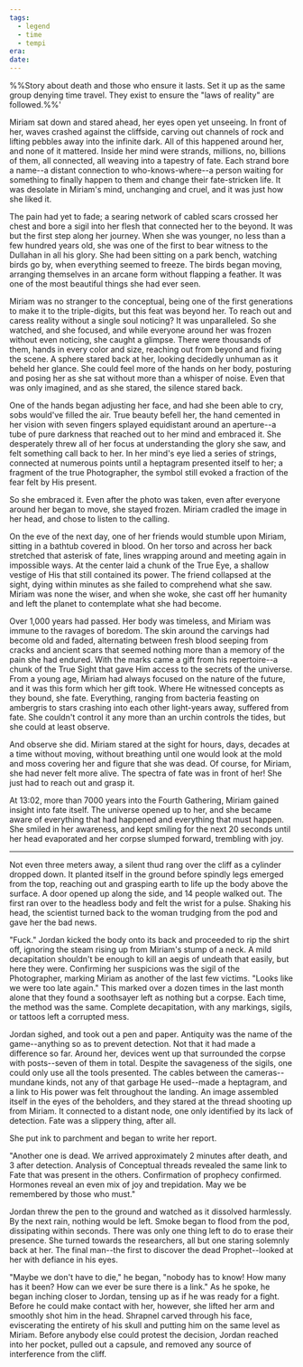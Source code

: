 ```yaml
---
tags:
  - legend
  - time
  - tempi
era: 
date:
---
```

%%Story about death and those who ensure it lasts. Set it up as the same group denying time travel. They exist to ensure the "laws of reality" are followed.%%'

Miriam sat down and stared ahead, her eyes open yet unseeing. In front of her, waves crashed against the cliffside, carving out channels of rock and lifting pebbles away into the infinite dark. All of this happened around her, and none of it mattered. Inside her mind were strands, millions, no, billions of them, all connected, all weaving into a tapestry of fate. Each strand bore a name--a distant connection to who-knows-where--a person waiting for something to finally happen to them and change their fate-stricken life. It was desolate in Miriam's mind, unchanging and cruel, and it was just how she liked it. 

The pain had yet to fade; a searing network of cabled scars crossed her chest and bore a sigil into her flesh that connected her to the beyond. It was but the first step along her journey. When she was younger, no less than a few hundred years old, she was one of the first to bear witness to the Dullahan in all his glory. She had been sitting on a park bench, watching birds go by, when everything seemed to freeze. The birds began moving, arranging themselves in an arcane form without flapping a feather. It was one of the most beautiful things she had ever seen. 

Miriam was no stranger to the conceptual, being one of the first generations to make it to the triple-digits, but this feat was beyond her. To reach out and caress reality without a single soul noticing? It was unparalleled. So she watched, and she focused, and while everyone around her was frozen without even noticing, she caught a glimpse. There were thousands of them, hands in every color and size, reaching out from beyond and fixing the scene. A sphere stared back at her, looking decidedly unhuman as it beheld her glance. She could feel more of the hands on her body, posturing and posing her as she sat without more than a whisper of noise. Even that was only imagined, and as she stared, the silence stared back. 

One of the hands began adjusting her face, and had she been able to cry, sobs would've filled the air. True beauty befell her, the hand cemented in her vision with seven fingers splayed equidistant around an aperture--a tube of pure darkness that reached out to her mind and embraced it. She desperately threw all of her focus at understanding the glory she saw, and felt something call back to her. In her mind's eye lied a series of strings, connected at numerous points until a heptagram presented itself to her; a fragment of the true Photographer, the symbol still evoked a fraction of the fear felt by His present.

So she embraced it. Even after the photo was taken, even after everyone around her began to move, she stayed frozen. Miriam cradled the image in her head, and chose to listen to the calling. 

On the eve of the next day, one of her friends would stumble upon Miriam, sitting in a bathtub covered in blood. On her torso and across her back stretched that asterisk of fate, lines wrapping around and meeting again in impossible ways. At the center laid a chunk of the True Eye, a shallow vestige of His that still contained its power. The friend collapsed at the sight, dying within minutes as she failed to comprehend what she saw. Miriam was none the wiser, and when she woke, she cast off her humanity and left the planet to contemplate what she had become. 

Over 1,000 years had passed. Her body was timeless, and Miriam was immune to the ravages of boredom. The skin around the carvings had become old and faded, alternating between fresh blood seeping from cracks and ancient scars that seemed nothing more than a memory of the pain she had endured. With the marks came a gift from his repertoire--a chunk of the True Sight that gave Him access to the secrets of the universe. From a young age, Miriam had always focused on the nature of the future, and it was this form which her gift took. Where He witnessed concepts as they bound, she fate. Everything, ranging from bacteria feasting on ambergris to stars crashing into each other light-years away, suffered from fate. She couldn't control it any more than an urchin controls the tides, but she could at least observe. 

And observe she did. Miriam stared at the sight for hours, days, decades at a time without moving, without breathing until one would look at the mold and moss covering her and figure that she was dead. Of course, for Miriam, she had never felt more alive. The spectra of fate was in front of her! She just had to reach out and grasp it. 

At 13:02, more than 7000 years into the Fourth Gathering, Miriam gained insight into fate itself. The universe opened up to her, and she became aware of everything that had happened and everything that must happen. She smiled in her awareness, and kept smiling for the next 20 seconds until her head evaporated and her corpse slumped forward, trembling with joy.

---

Not even three meters away, a silent thud rang over the cliff as a cylinder dropped down. It planted itself in the ground before spindly legs emerged from the top, reaching out and grasping earth to life up the body above the surface. A door opened up along the side, and 14 people walked out. The first ran over to the headless body and felt the wrist for a pulse. Shaking his head, the scientist turned back to the woman trudging from the pod and gave her the bad news. 

"Fuck." Jordan kicked the body onto its back and proceeded to rip the shirt off, ignoring the steam rising up from Miriam's stump of a neck. A mild decapitation shouldn't be enough to kill an aegis of undeath that easily, but here they were. Confirming her suspicions was the sigil of the Photographer, marking Miriam as another of the last few victims. "Looks like we were too late again." This marked over a dozen times in the last month alone that they found a soothsayer left as nothing but a corpse. Each time, the method was the same. Complete decapitation, with any markings, sigils, or tattoos left a corrupted mess. 

Jordan sighed, and took out a pen and paper. Antiquity was the name of the game--anything so as to prevent detection. Not that it had made a difference so far. Around her, devices went up that surrounded the corpse with posts--seven of them in total. Despite the savageness of the sigils, one could only use all the tools presented. The cables between the cameras--mundane kinds, not any of that garbage He used--made a heptagram, and a link to His power was felt throughout the landing. An image assembled itself in the eyes of the beholders, and they stared at the thread shooting up from Miriam. It connected to a distant node, one only identified by its lack of detection. Fate was a slippery thing, after all. 

She put ink to parchment and began to write her report. 

"Another one is dead. We arrived approximately 2 minutes after death, and 3 after detection. Analysis of Conceptual threads revealed the same link to Fate that was present in the others. Confirmation of prophecy confirmed. Hormones reveal an even mix of joy and trepidation. May we be remembered by those who must."

Jordan threw the pen to the ground and watched as it dissolved harmlessly. By the next rain, nothing would be left. Smoke began to flood from the pod, dissipating within seconds. There was only one thing left to do to erase their presence. She turned towards the researchers, all but one staring solemnly back at her. The final man--the first to discover the dead Prophet--looked at her with defiance in his eyes. 

"Maybe we don't have to die," he began, "nobody has to know! How many has it been? How can we ever be sure there is a link." As he spoke, he began inching closer to Jordan, tensing up as if he was ready for a fight. Before he could make contact with her, however, she lifted her arm and smoothly shot him in the head. Shrapnel carved through his face, eviscerating the entirety of his skull and putting him on the same level as Miriam. Before anybody else could protest the decision, Jordan reached into her pocket, pulled out a capsule, and removed any source of interference from the cliff.